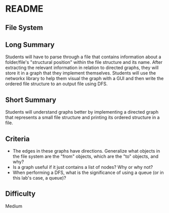 # README

## File System

## Long Summary

Students will have to parse through a file that contains information about a folder/file's "structural position" within the file structure and its name. After extracting the relevant information in relation to directed graphs, they will store it in a graph that they implement themselves. Students will use the networkx library to help them visual the graph with a GUI and then write the ordered file structure to an output file using DFS.

## Short Summary

Students will understand graphs better by implementing a directed graph that represents a small file structure and printing its ordered structure in a file.

## Criteria

* The edges in these graphs have directions. Generalize what objects in the file system are the "from" objects, which are the "to" objects, and why?
* Is a graph useful if it just contains a list of nodes? Why or why not?
* When performing a DFS, what is the significance of using a queue \(or in this lab's case, a queue\)?

## Difficulty

Medium

